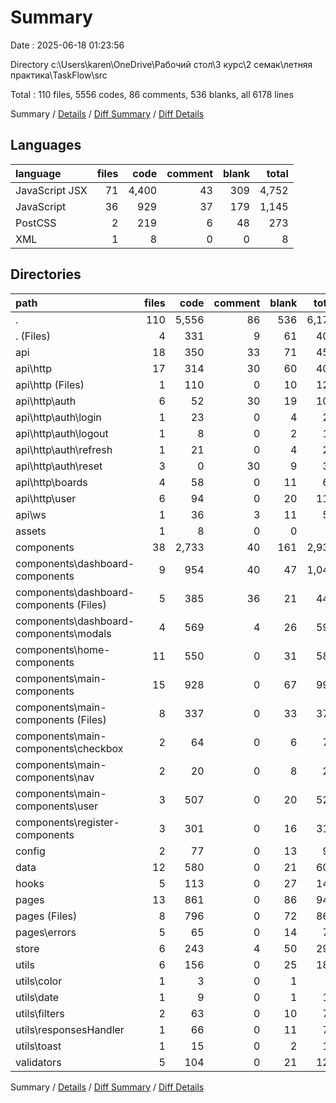 # Summary

Date : 2025-06-18 01:23:56

Directory c:\\Users\\karen\\OneDrive\\Рабочий стол\\3 курс\\2 семак\\летняя практика\\TaskFlow\\src

Total : 110 files,  5556 codes, 86 comments, 536 blanks, all 6178 lines

Summary / [Details](details.md) / [Diff Summary](diff.md) / [Diff Details](diff-details.md)

## Languages
| language | files | code | comment | blank | total |
| :--- | ---: | ---: | ---: | ---: | ---: |
| JavaScript JSX | 71 | 4,400 | 43 | 309 | 4,752 |
| JavaScript | 36 | 929 | 37 | 179 | 1,145 |
| PostCSS | 2 | 219 | 6 | 48 | 273 |
| XML | 1 | 8 | 0 | 0 | 8 |

## Directories
| path | files | code | comment | blank | total |
| :--- | ---: | ---: | ---: | ---: | ---: |
| . | 110 | 5,556 | 86 | 536 | 6,178 |
| . (Files) | 4 | 331 | 9 | 61 | 401 |
| api | 18 | 350 | 33 | 71 | 454 |
| api\\http | 17 | 314 | 30 | 60 | 404 |
| api\\http (Files) | 1 | 110 | 0 | 10 | 120 |
| api\\http\\auth | 6 | 52 | 30 | 19 | 101 |
| api\\http\\auth\\login | 1 | 23 | 0 | 4 | 27 |
| api\\http\\auth\\logout | 1 | 8 | 0 | 2 | 10 |
| api\\http\\auth\\refresh | 1 | 21 | 0 | 4 | 25 |
| api\\http\\auth\\reset | 3 | 0 | 30 | 9 | 39 |
| api\\http\\boards | 4 | 58 | 0 | 11 | 69 |
| api\\http\\user | 6 | 94 | 0 | 20 | 114 |
| api\\ws | 1 | 36 | 3 | 11 | 50 |
| assets | 1 | 8 | 0 | 0 | 8 |
| components | 38 | 2,733 | 40 | 161 | 2,934 |
| components\\dashboard-components | 9 | 954 | 40 | 47 | 1,041 |
| components\\dashboard-components (Files) | 5 | 385 | 36 | 21 | 442 |
| components\\dashboard-components\\modals | 4 | 569 | 4 | 26 | 599 |
| components\\home-components | 11 | 550 | 0 | 31 | 581 |
| components\\main-components | 15 | 928 | 0 | 67 | 995 |
| components\\main-components (Files) | 8 | 337 | 0 | 33 | 370 |
| components\\main-components\\checkbox | 2 | 64 | 0 | 6 | 70 |
| components\\main-components\\nav | 2 | 20 | 0 | 8 | 28 |
| components\\main-components\\user | 3 | 507 | 0 | 20 | 527 |
| components\\register-components | 3 | 301 | 0 | 16 | 317 |
| config | 2 | 77 | 0 | 13 | 90 |
| data | 12 | 580 | 0 | 21 | 601 |
| hooks | 5 | 113 | 0 | 27 | 140 |
| pages | 13 | 861 | 0 | 86 | 947 |
| pages (Files) | 8 | 796 | 0 | 72 | 868 |
| pages\\errors | 5 | 65 | 0 | 14 | 79 |
| store | 6 | 243 | 4 | 50 | 297 |
| utils | 6 | 156 | 0 | 25 | 181 |
| utils\\color | 1 | 3 | 0 | 1 | 4 |
| utils\\date | 1 | 9 | 0 | 1 | 10 |
| utils\\filters | 2 | 63 | 0 | 10 | 73 |
| utils\\responsesHandler | 1 | 66 | 0 | 11 | 77 |
| utils\\toast | 1 | 15 | 0 | 2 | 17 |
| validators | 5 | 104 | 0 | 21 | 125 |

Summary / [Details](details.md) / [Diff Summary](diff.md) / [Diff Details](diff-details.md)
